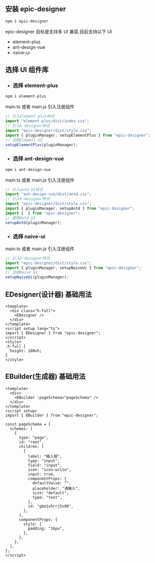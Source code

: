 ## 安装 epic-designer

```bash
npm i epic-designer
```

epic-designer 目标是支持多 UI 兼容,目前支持以下 UI

- element-plus
- ant-design-vue
- naive-ui

## 选择 UI 组件库

- ### 选择 element-plus

```bash
npm i element-plus
```

main.ts 或者 main.js 引入注册组件

```javascript
// 引入Element plus样式
import "element-plus/dist/index.css";
// 引入k-designer样式
import "epic-designer/dist/style.css";
import { pluginManager, setupElementPlus } from "epic-designer";
// 注册Element UI
setupElementPlus(pluginManager);
```

- ### 选择 ant-design-vue

```bash
npm i ant-design-vue
```

main.ts 或者 main.js 引入注册组件

```javascript
// 引入antd UI样式
import "ant-design-vue/dist/antd.css";
// 引入k-designer样式
import "epic-designer/dist/style.css";
import { pluginManager, setupAntd } from "epic-designer";
import {  } from "epic-designer";
// 使用Antd UI
setupAntd(pluginManager);
```
- ### 选择 naive-ui


main.ts 或者 main.js 引入注册组件

```javascript
// 引入k-designer样式
import "epic-designer/dist/style.css";
import { pluginManager, setupNaiveUi } from "epic-designer";
// 注册Naive Ui
setupNaiveUi(pluginManager);
```

## EDesigner(设计器) 基础用法

```vue
<template>
  <div class="h-full">
    <EDesigner />
  </div>
</template>
<script setup lang="ts">
import { EDesigner } from "epic-designer";
</script>
<style>
.h-full {
  height: 100vh;
}
</style>
```
## EBuilder(生成器) 基础用法

```vue
<template>
  <div>
    <EBuilder :pageSchema="pageSchema" />
  </div>
</template>
<script setup>
import { EBuilder } from "epic-designer";

const pageSchema = {
  schemas: [
    {
      type: "page",
      id: "root",
      children: [
        {
          label: "输入框",
          type: "input",
          field: "input",
          icon: "icon-write",
          input: true,
          componentProps: {
            defaultValue: "",
            placeholder: "请输入",
            size: "default",
            type: "text",
          },
          id: "gbm1xhrrj5s00",
        },
      ],
      componentProps: {
        style: {
          padding: "16px",
        },
      },
    },
  ],
};
</script>
```
